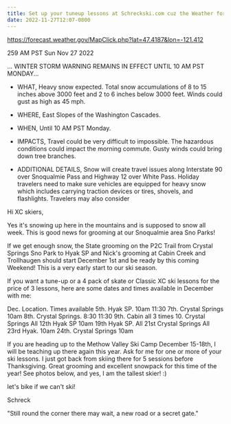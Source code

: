 ```yaml
---
title: Set up your tuneup lessons at Schreckski.com cuz the Weather for Snoqualmie Pass, WA (Kittitas County) is kicking it!
date: 2022-11-27T12:07-0800
---
```

https://forecast.weather.gov/MapClick.php?lat=47.4187&lon=-121.412

259 AM PST Sun Nov 27 2022

... WINTER STORM WARNING REMAINS IN EFFECT UNTIL 10 AM PST MONDAY... 

* WHAT, Heavy snow expected. Total snow accumulations of 8 to  15 inches above 3000 feet and 2 to 6 inches below 3000 feet.  Winds could gust as high as 45 mph.

* WHERE, East Slopes of the Washington Cascades.

* WHEN, Until 10 AM PST Monday.

* IMPACTS, Travel could be very difficult to impossible. The  hazardous conditions could impact the morning commute. Gusty  winds could bring down tree branches.

* ADDITIONAL DETAILS, Snow will create travel issues along  Interstate 90 over Snoqualmie Pass and Highway 12 over White  Pass. Holiday travelers need to make sure vehicles are  equipped for heavy snow which includes carrying traction  devices or tires, shovels, and flashlights. Travelers may also  consider 

Hi XC skiers,

Yes it's snowing up here in the mountains and is supposed to snow all week. This is good news for grooming at our Snoqualmie area Sno Parks!  

If we get enough snow, the State grooming on the P2C Trail from Crystal Springs Sno Park to Hyak SP and Nick's grooming at Cabin Creek and Trollhaugen should start December 1st and be ready by this coming Weekend! This is a very early start to our ski season.  

If you want a tune-up or a 4 pack of skate or Classic XC ski lessons for the price of 3 lessons, here are some dates and times available in December with me:

Dec.   Location. Times available 
5th.    Hyak SP.   10am 11:30
7th.  Crystal Springs 10am 
8th.  Crystal Springs.   8:30 11:30
9th.  Cabin  all 3 times
10.    Crystal Springs All
12th  Hyak SP    10am 
19th  Hyak  SP.  All 
21st  Crystal Springs All
23rd  Hyak. 10am 
24th. Crystal Springs 10am 

If you are heading up to the Methow Valley Ski Camp December 15-18th, I will be teaching up there again this year.  Ask for me for one or more of your ski lessons. I just got back from skiing there for 5 sessions before Thanksgiving.  Great grooming and excellent snowpack for this time of the year! See photos below, and yes, I am the tallest skier! :)

let's bike if we can't ski!

Schreck

"Still round the corner there may wait,
a new road or a secret gate."
